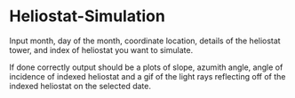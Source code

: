 # Heliostat-Simulation

Input month, day of the month, coordinate location, details of the heliostat tower, and index of heliostat you want to simulate.

If done correctly output should be a plots of slope, azumith angle, angle of incidence of indexed heliostat and a gif of the light rays
reflecting off of the indexed heliostat on the selected date.

